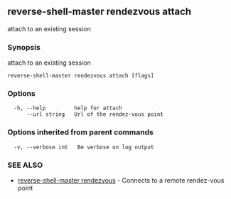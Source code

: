 ## reverse-shell-master rendezvous attach

attach to an existing session

### Synopsis

attach to an existing session

```
reverse-shell-master rendezvous attach [flags]
```

### Options

```
  -h, --help         help for attach
      --url string   Url of the rendez-vous point
```

### Options inherited from parent commands

```
  -v, --verbose int   Be verbose on log output
```

### SEE ALSO

* [reverse-shell-master rendezvous](reverse-shell-master_rendezvous.md)	 - Connects to a remote rendez-vous point


